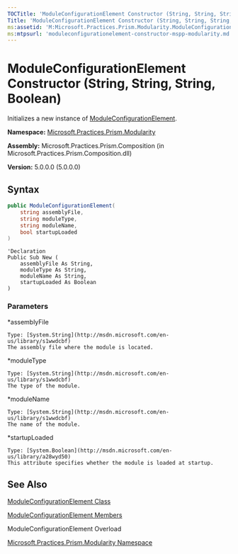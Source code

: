 ```yaml
---
TOCTitle: 'ModuleConfigurationElement Constructor (String, String, String, Boolean)'
Title: 'ModuleConfigurationElement Constructor (String, String, String, Boolean) (Microsoft.Practices.Prism.Modularity)'
ms:assetid: 'M:Microsoft.Practices.Prism.Modularity.ModuleConfigurationElement.\#ctor(System.String,System.String,System.String,System.Boolean)'
ms:mtpsurl: 'moduleconfigurationelement-constructor-mspp-modularity.md'
---
```


# ModuleConfigurationElement Constructor (String, String, String, Boolean)

Initializes a new instance of [ModuleConfigurationElement](moduleconfigurationelement-class-mspp-modularity).

**Namespace:** [Microsoft.Practices.Prism.Modularity](mspp-modularity-namespace)

**Assembly:** Microsoft.Practices.Prism.Composition (in Microsoft.Practices.Prism.Composition.dll)

**Version:** 5.0.0.0 (5.0.0.0)

## Syntax

```C#
public ModuleConfigurationElement(
	string assemblyFile,
	string moduleType,
	string moduleName,
	bool startupLoaded
)
```

```VB
'Declaration
Public Sub New ( 
	assemblyFile As String,
	moduleType As String,
	moduleName As String,
	startupLoaded As Boolean
)
```

### Parameters

*assemblyFile

	Type: [System.String](http://msdn.microsoft.com/en-us/library/s1wwdcbf)
	The assembly file where the module is located.

*moduleType 

	Type: [System.String](http://msdn.microsoft.com/en-us/library/s1wwdcbf)
	The type of the module.

*moduleName  

	Type: [System.String](http://msdn.microsoft.com/en-us/library/s1wwdcbf)
	The name of the module.

*startupLoaded 

	Type: [System.Boolean](http://msdn.microsoft.com/en-us/library/a28wyd50)
	This attribute specifies whether the module is loaded at startup.

## See Also

[ModuleConfigurationElement Class](moduleconfigurationelement-class-mspp-modularity)

[ModuleConfigurationElement Members](moduleconfigurationelement-members-mspp-modularity)

ModuleConfigurationElement Overload

[Microsoft.Practices.Prism.Modularity Namespace](mspp-modularity-namespace)
